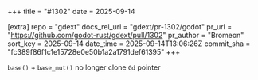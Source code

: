 +++
title = "#1302"
date = 2025-09-14

[extra]
repo = "gdext"
docs_rel_url = "gdext/pr-1302/godot"
pr_url = "https://github.com/godot-rust/gdext/pull/1302"
pr_author = "Bromeon"
sort_key = 2025-09-14
date_time = 2025-09-14T13:06:26Z
commit_sha = "fc389f86f1c1e15728e0e50b1a2a1791def61395"
+++

`base()` + `base_mut()` no longer clone `Gd` pointer
